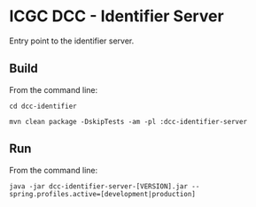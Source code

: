 ICGC DCC - Identifier Server
===

Entry point to the identifier server.

Build
---

From the command line:

`cd dcc-identifier`

`mvn clean package -DskipTests -am -pl :dcc-identifier-server`

Run
---

From the command line:

`java -jar dcc-identifier-server-[VERSION].jar --spring.profiles.active=[development|production]`

